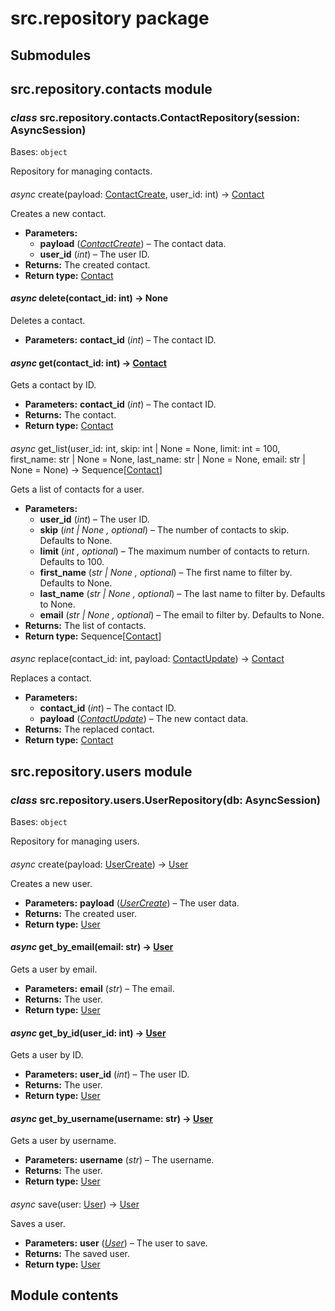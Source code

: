 # src.repository package

## Submodules

## src.repository.contacts module

### *class* src.repository.contacts.ContactRepository(session: AsyncSession)

Bases: `object`

Repository for managing contacts.

####
*async* create(payload: [ContactCreate](src.api.md#src.api.schemas.ContactCreate), user_id: int) → [Contact](src.database.md#src.database.models.Contact)

Creates a new contact.

* **Parameters:**
    * **payload** ([*ContactCreate*](src.api.md#src.api.schemas.ContactCreate)) – The contact data.
    * **user_id** (*int*) – The user ID.
* **Returns:**
  The created contact.
* **Return type:**
  [Contact](src.database.md#src.database.models.Contact)

#### *async* delete(contact_id: int) → None

Deletes a contact.

* **Parameters:**
  **contact_id** (*int*) – The contact ID.

#### *async* get(contact_id: int) → [Contact](src.database.md#src.database.models.Contact)

Gets a contact by ID.

* **Parameters:**
  **contact_id** (*int*) – The contact ID.
* **Returns:**
  The contact.
* **Return type:**
  [Contact](src.database.md#src.database.models.Contact)

####
*async* get_list(user_id: int, skip: int | None = None, limit: int = 100, first_name: str | None = None, last_name: str | None = None, email: str | None = None) → Sequence[[Contact](src.database.md#src.database.models.Contact)]

Gets a list of contacts for a user.

* **Parameters:**
    * **user_id** (*int*) – The user ID.
    * **skip** (*int* *|* *None* *,* *optional*) – The number of contacts to skip. Defaults to None.
    * **limit** (*int* *,* *optional*) – The maximum number of contacts to return. Defaults to 100.
    * **first_name** (*str* *|* *None* *,* *optional*) – The first name to filter by. Defaults to None.
    * **last_name** (*str* *|* *None* *,* *optional*) – The last name to filter by. Defaults to None.
    * **email** (*str* *|* *None* *,* *optional*) – The email to filter by. Defaults to None.
* **Returns:**
  The list of contacts.
* **Return type:**
  Sequence[[Contact](src.database.md#src.database.models.Contact)]

####
*async* replace(contact_id: int, payload: [ContactUpdate](src.api.md#src.api.schemas.ContactUpdate)) → [Contact](src.database.md#src.database.models.Contact)

Replaces a contact.

* **Parameters:**
    * **contact_id** (*int*) – The contact ID.
    * **payload** ([*ContactUpdate*](src.api.md#src.api.schemas.ContactUpdate)) – The new contact data.
* **Returns:**
  The replaced contact.
* **Return type:**
  [Contact](src.database.md#src.database.models.Contact)

## src.repository.users module

### *class* src.repository.users.UserRepository(db: AsyncSession)

Bases: `object`

Repository for managing users.

####
*async* create(payload: [UserCreate](src.api.md#src.api.schemas.UserCreate)) → [User](src.database.md#src.database.models.User)

Creates a new user.

* **Parameters:**
  **payload** ([*UserCreate*](src.api.md#src.api.schemas.UserCreate)) – The user data.
* **Returns:**
  The created user.
* **Return type:**
  [User](src.database.md#src.database.models.User)

#### *async* get_by_email(email: str) → [User](src.database.md#src.database.models.User)

Gets a user by email.

* **Parameters:**
  **email** (*str*) – The email.
* **Returns:**
  The user.
* **Return type:**
  [User](src.database.md#src.database.models.User)

#### *async* get_by_id(user_id: int) → [User](src.database.md#src.database.models.User)

Gets a user by ID.

* **Parameters:**
  **user_id** (*int*) – The user ID.
* **Returns:**
  The user.
* **Return type:**
  [User](src.database.md#src.database.models.User)

#### *async* get_by_username(username: str) → [User](src.database.md#src.database.models.User)

Gets a user by username.

* **Parameters:**
  **username** (*str*) – The username.
* **Returns:**
  The user.
* **Return type:**
  [User](src.database.md#src.database.models.User)

####
*async* save(user: [User](src.database.md#src.database.models.User)) → [User](src.database.md#src.database.models.User)

Saves a user.

* **Parameters:**
  **user** ([*User*](src.database.md#src.database.models.User)) – The user to save.
* **Returns:**
  The saved user.
* **Return type:**
  [User](src.database.md#src.database.models.User)

## Module contents
